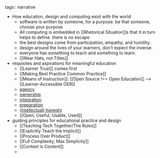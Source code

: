 tags:: narrative

- How education, design and computing exist with the world
	- software is written by someone, for a purpose. be that someone, choose your purpose
	- All computing is embedded in [[Rhetorical Situation]]s that it in turn helps to define. there is no escape
	- the best designs come from participation, empathy, and humility.
	- design around the lives of your learners, don't expect the inverse.
	- everyone has something to teach and something to learn.
	- [[Wear Hats, not Titles]]
- requisites and aspirations for meaningful education
	- [[Learner Trust]] comes first
	- [[Making Best Practice Common Practice]]
	- [[Means of Instruction]]: [[Open Source !== Open Education]] --> [[Learner-Accessible OER]]
	- [agency](((63f61634-ea81-455e-8194-ff85e62f8b19)))
	- [ownership](((640b8af1-50c7-4660-ac87-ae2ed21f1a1e)))
	- [integration](((640b8af1-f1f2-46a0-96ea-e78041795bf9)))
	- [preparation](((640b8af1-7e6d-427b-a52f-01067398242f)))
	- [(intellectual) honesty](((640b8af1-a487-4842-85a9-43375a0bbc64)))
	- [[Open, Useful, Usable, Used]]
- guiding principles for educational practice and design
	- [[Teaching Tech Together/The Rules]]
	- [[Explicitly Teach the Implicit]]
	- [[Process Over Product]]
	- [[Full Complexity, Max Simplicity]]
	- [[Context is Content]]
	-